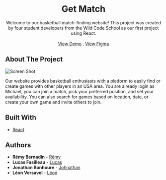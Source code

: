 <br/>
<p align="center">
  <h1 align="center">Get Match</h1>

  <p align="center">
    Welcome to our basketball match-finding website! This project was created by four student developers from the Wild Code School as our first project using React.
    <br/>
    <br/>
    <a href="https://get-match.netlify.app/">View Demo</a>
    .
    <a href="https://www.figma.com/file/mLzcbobsuRNA37fyjFthA1/WCS-%2F-Project-2-1.1-(Copy)?node-id=0%3A1&t=AqbJFlfK9XIid5pw-1">View Figma</a>
  </p>
</p>


## About The Project

![Screen Shot](screenshot.png)



Our website provides basketball enthusiasts with a platform to easily find or create games with other players in an USA area. You are already login as Michael, you can join a match, pick your preferred position, and set your availability. You can also search for games based on location, date, or create your own game and invite others to join.

## Built With

* [React](https://fr.reactjs.org/)

## Authors

* **Rémy Bernadin** - [Rémy](https://github.com/Remy-B-prog)
* **Lucas Fasilleau** - [Lucas](https://github.com/madashii)
* **Jonathan Bonhoure** - [Johnathan](https://github.com/SkullZRulZ)
* **Léon Versavel** - [Léon](https://github.com/Jesuisleon)


